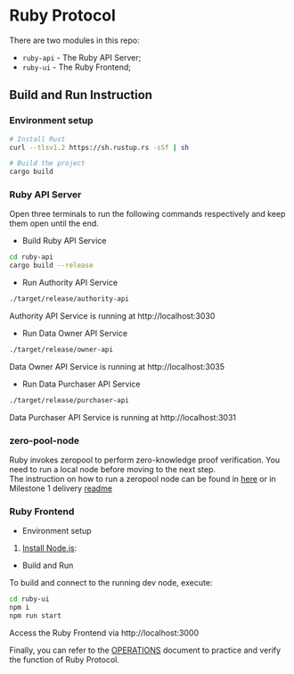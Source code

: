 # Ruby Protocol

There are two modules in this repo:

* `ruby-api` - The Ruby API Server;
* `ruby-ui` - The Ruby Frontend;

## Build and Run Instruction
### Environment setup
```sh
# Install Rust
curl --tlsv1.2 https://sh.rustup.rs -sSf | sh

# Build the project
cargo build
```


### Ruby API Server

Open three terminals to run the following commands respectively and keep them open until the end. 

* Build Ruby API Service

```bash
cd ruby-api
cargo build --release
```

* Run Authority API Service

```bash
./target/release/authority-api
```

Authority API Service is running at http://localhost:3030

* Run Data Owner API Service

```bash
./target/release/owner-api
```

Data Owner API Service is running at http://localhost:3035

* Run Data Purchaser API Service

```bash
./target/release/purchaser-api
```

Data Purchaser API Service is running at http://localhost:3031    

### zero-pool-node

Ruby invokes zeropool to perform zero-knowledge proof verification. You need to run a local node before moving to the next step.    
The instruction on how to run a zeropool node can be found in [here](https://github.com/zeropoolnetwork/zeropool-substrate) or in Milestone 1 delivery [readme](https://github.com/Ruby-Protocol/private_ml/blob/main/README.md#use-zeropool-substrate-to-verify-zk-proof)

### Ruby Frontend

* Environment setup

1. [Install Node.js](https://nodejs.dev/): 

* Build and Run

To build and connect to the running dev node, execute:

```bash
cd ruby-ui
npm i
npm run start
```

Access the Ruby Frontend via http://localhost:3000

Finally, you can refer to the [OPERATIONS](./OPERATIONS.md) document to practice and verify the function of Ruby Protocol.


